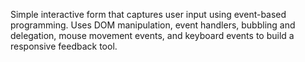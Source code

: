 Simple interactive form that captures user input using event-based programming. Uses DOM manipulation, event handlers, bubbling and delegation, mouse movement events, and keyboard events to build a responsive feedback tool.

